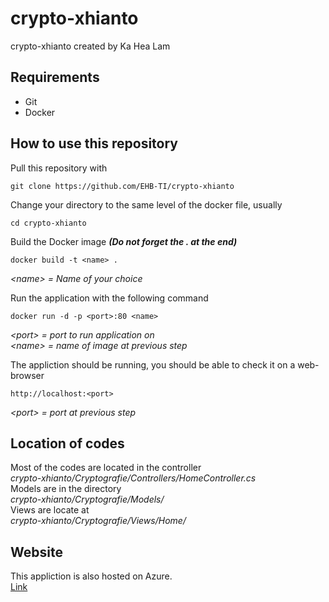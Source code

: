 # crypto-xhianto

crypto-xhianto created by Ka Hea Lam

## Requirements

- Git
- Docker

## How to use this repository

Pull this repository with
````
git clone https://github.com/EHB-TI/crypto-xhianto
````
Change your directory to the same level of the docker file, usually
````
cd crypto-xhianto
````
Build the Docker image ***(Do not forget the . at the end)***
````
docker build -t <name> .
````
*\<name\> = Name of your choice*  
  
Run the application with the following command
````
docker run -d -p <port>:80 <name>
````
*\<port\> = port to run application on*  
*\<name\> = name of image at previous step*
  
The appliction should be running, you should be able to check it on a web-browser
````
http://localhost:<port>
````
*\<port\> = port at previous step*

## Location of codes

Most of the codes are located in the controller  
*crypto-xhianto/Cryptografie/Controllers/HomeController.cs*  
Models are in the directory  
*crypto-xhianto/Cryptografie/Models/*  
Views are locate at  
*crypto-xhianto/Cryptografie/Views/Home/*

## Website

This appliction is also hosted on Azure.  
[Link](https://cryptografie.azurewebsites.net/)

